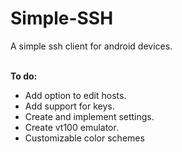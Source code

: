 Simple-SSH
==========
A simple ssh client for android devices.

<br />
<b>To do:</b>
<ul>
<li>Add option to edit hosts.</li>
<li>Add support for keys.</li>
<li>Create and implement settings.</li>
<li>Create vt100 emulator. </li>
<li>Customizable color schemes</li>
</ul>





